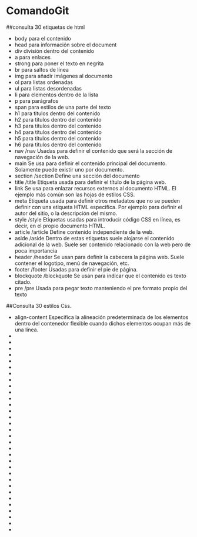 # ComandoGit
##consulta 30 etiquetas de html

- body para el contenido
- head para información sobre el document
- div división dentro del contenido
- a para enlaces
- strong para poner el texto en negrita
- br para saltos de línea
- img para añadir imágenes al documento
- ol para listas ordenadas
- ul para listas desordenadas
- li para elementos dentro de la lista
- p para parágrafos
- span para estilos de una parte del texto
- h1 para titulos dentro del contenido
- h2 para titulos dentro del contenido
- h3 para titulos dentro del contenido
- h4 para titulos dentro del contenido
- h5 para titulos dentro del contenido
- h6 para titulos dentro del contenido
- nav /nav Usadas para definir el contenido que será la sección de navegación de la web.
- main  Se usa para definir el contenido principal del documento. Solamente puede existir uno por documento.
- section /section Define una sección del documento
- title /title Etiqueta usada para definir el título de la página web.
- link Se usa para enlazar recursos externos al documento HTML. El ejemplo más común son las hojas de estilos CSS.
- meta Etiqueta usada para definir otros metadatos que no se pueden definir con una etiqueta HTML especifica. Por ejemplo para definir el autor del sitio, o la descripción del mismo.
- style /style Etiquetas usadas para introducir código CSS en línea, es decir, en el propio documento HTML.
- article /article Define contenido independiente de la web.
- aside /aside Dentro de estas etiquetas suele alojarse el contenido adicional de la web. Suele ser contenido relacionado con la web pero de poca importancia
- header /header Se usan para definir la cabecera la página web. Suele contener el logotipo, menú de navegación, etc.
- footer /footer Usadas para definir el pie de página.
- blockquote /blockquote Se usan para indicar que el contenido es texto citado.
- pre /pre Usada para pegar texto manteniendo el pre formato propio del texto

##Consulta 30 estilos Css.

- align-content	Especifica la alineación predeterminada de los elementos dentro del contenedor flexible cuando dichos elementos ocupan más de una linea.
-
-
-
-
-
-
-
-
-
-
-
-
-
-
-
-
-
-
-
-
-
-
-
-
-
-
-
-
-
-
-
-
